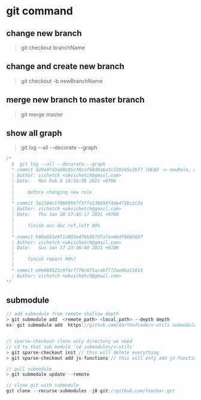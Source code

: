 # git command

## change new branch

<!-- if new bran is already existed -->

> git checkout branchName

## change and create new branch

<!-- if new branch name is not yet existed -->

> git checkout -b newBranchName

## merge new branch to master branch

<!-- copy all master branch to new branch -->

> git merge master

## show all graph

> git log --all --decorate --graph

```javascript
/*
  $  git log --all --decorate --graph
  * commit 429e8fd3a80c85cf8caf68d0a6a3c339345c2bf7 (HEAD -> newRole, origin/master, master)
  | Author: vichetch <ukvichetch@gmail.com>
  | Date:   Mon Feb 8 10:56:39 2021 +0700
  |
  |     before changing new role
  |
  * commit 3e2184c1f8860567f3ffa138693f4de4f3bc2c2a
  | Author: vichetch <ukvichetch@gmail.com>
  | Date:   Thu Jan 28 17:45:17 2021 +0700
  |
  |     finish acc-doc ref,left 80%
  |
  * commit b00a681e0f1a803ed7bb3b7d7a7aa4bdf066b60f
  | Author: vichetch <ukvichetch@gmail.com>
  | Date:   Sun Jan 17 23:36:40 2021 +0700
  |
  |     finish report 90%?
  |
  * commit e0e660522c9f4cf77bc673acabf772ae4ba11013
  | Author: vichetch <ukvichetch@gmail.com>
*/
```

## submodule

```javascript
// add submodule from remote shallow depth
> git submodule add  <remote_path> <local_path> --depth depth
ex: git submodule add  https://github.com/darthofcode/v-utils submodules/v-utils --depth 1


// sparse-checkout clone only directory we need
// cd to that sub module 'cd submodules/v-utils'
> git sparse-checkout init // this will delete everything
> git sparse-checkout add js-functions // this will only add js-functions

// pull submodule
> git submodule update --remote

// clone git with submodule
git clone --recurse-submodules -j8 git://github.com/foo/bar.git

```
